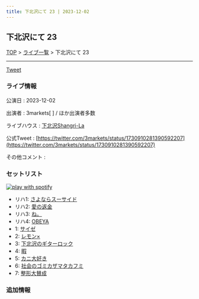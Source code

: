 ```yaml
---
title: 下北沢にて 23 | 2023-12-02
---
```

## 下北沢にて 23

[TOP](/setlist/) > [ライブ一覧](lives.html) > 下北沢にて 23

___

<a href="https://twitter.com/share?ref_src=twsrc%5Etfw" data-text="3markets[ ]セットリスト > 下北沢にて 23" class="twitter-share-button" data-via="3markets" data-hashtags="3markets" data-related="3markets" data-show-count="false">Tweet</a>

### ライブ情報

公演日
:    2023-12-02

出演者
:    3markets[ ] / ほか出演者多数

ライブハウス
:    [下北沢Shangri-La](livehouse012.html)

公式Tweet
:    [https://twitter.com/3markets/status/1730910281390592207](https://twitter.com/3markets/status/1730910281390592207)

その他コメント
:    

### セットリスト


[![play with spotify](images/spotify-icon.png)](https://open.spotify.com/playlist/0Vz0rPeWthbkLjFdCeDmBB)



*  リハ1: [さよならスーサイド](song013.html)
*  リハ2: [愛の返金](song012.html)
*  リハ3: [ね。](song076.html)
*  リハ4: [OBEYA](song021.html)
*  1: [サイゼ](song004.html)
*  2: [レモン×](song003.html)
*  3: [下北沢のギターロック](song015.html)
*  4: [暇](song040.html)
*  5: [カニ大好き](song079.html)
*  6: [社会のゴミカザマタカフミ](song002.html)
*  7: [整形大賛成](song005.html)


### 追加情報






<script async src="https://platform.twitter.com/widgets.js" charset="utf-8"></script>